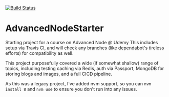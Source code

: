 [![Build Status](https://travis-ci.org/Einlanzerous/NodeCI.svg?branch=master)](https://travis-ci.org/Einlanzerous/NodeCI)

# AdvancedNodeStarter
Starting project for a course on Advanced Node @ Udemy
This includes setup via Travis CI, and will check any branches (like dependabot's tireless efforts) for compatibility as well. 

This project purposefully covered a wide (if somewhat shallow) range of topics, including testing caching via Redis, auth via Passport, MongoDB for storing blogs and images, and a full CICD pipeline.

As this was a legacy project, I've added nvm support, so you can `nvm install 8` and `nvm use` to ensure you don't run into any issues. 